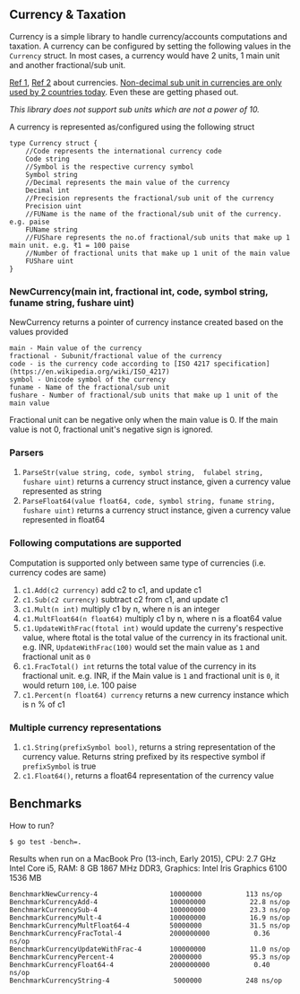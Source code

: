 ## Currency & Taxation

Currency is a simple library to handle currency/accounts computations and taxation. A currency can be configured by setting the following values in the `Currency` struct. In most cases, a currency would have 2 units, 1 main unit and another fractional/sub unit.

[Ref 1](https://en.wikipedia.org/wiki/Denomination_(currency)), [Ref 2](https://en.wikipedia.org/wiki/Currency) about currencies.
[Non-decimal sub unit in currencies are only used by 2 countries today](https://en.wikipedia.org/wiki/Non-decimal_currency). Even these are getting phased out.

*This library does not support sub units which are not a power of 10.*

A currency is represented as/configured using the following struct

```
type Currency struct {
	//Code represents the international currency code
	Code string
	//Symbol is the respective currency symbol
	Symbol string
	//Decimal represents the main value of the currency
	Decimal int
	//Precision represents the fractional/sub unit of the currency
	Precision uint
	//FUName is the name of the fractional/sub unit of the currency. e.g. paise
	FUName string
	//FUShare represents the no.of fractional/sub units that make up 1 main unit. e.g. ₹1 = 100 paise
	//Number of fractional units that make up 1 unit of the main value
	FUShare uint
}
```

### NewCurrency(main int, fractional int, code, symbol string, funame string, fushare uint)

NewCurrency returns a pointer of currency instance created based on the values provided

```
main - Main value of the currency
fractional - Subunit/fractional value of the currency
code - is the currency code according to [ISO 4217 specification](https://en.wikipedia.org/wiki/ISO_4217)
symbol - Unicode symbol of the currency
funame - Name of the fractional/sub unit
fushare - Number of fractional/sub units that make up 1 unit of the main value
```

Fractional unit can be negative only when the main value is 0. If the main value is not 0, fractional unit's negative sign is ignored.

### Parsers

1. `ParseStr(value string, code, symbol string,  fulabel string, fushare uint)` returns a currency struct instance, given a currency value represented as string
2. `ParseFloat64(value float64, code, symbol string, funame string, fushare uint)` returns a 
currency struct instance, given a currency value represented in float64

### Following computations are supported

Computation is supported only between same type of currencies (i.e. currency codes are same)

1. `c1.Add(c2 currency)` add c2 to c1, and update c1
2. `c1.Sub(c2 currency)` subtract c2 from c1, and update c1
3. `c1.Mult(n int)` multiply c1 by n, where n is an integer
4. `c1.MultFloat64(n float64)` multiply c1 by n, where n is a float64 value
5. `c1.UpdateWithFrac(ftotal int)` would update the curreny's respective value, where ftotal is the total value of the currency in its fractional unit. e.g. INR, `UpdateWithFrac(100)` would set the main value as `1` and fractional unit as `0`
6. `c1.FracTotal() int` returns the total value of the currency in its fractional unit. e.g. INR, if the Main value is `1` and fractional unit is `0`, it would return `100`, i.e. 100 paise
7. `c1.Percent(n float64) currency` returns a new currency instance which is n % of c1

### Multiple currency representations

1. `c1.String(prefixSymbol bool)`, returns a string representation of the currency value. Returns string prefixed by its respective symbol if `prefixSymbol` is true
2. `c1.Float64()`, returns a float64 representation of the currency value

## Benchmarks

How to run?

`$ go test -bench=.`

Results when run on a MacBook Pro (13-inch, Early 2015), CPU: 2.7 GHz Intel Core i5, RAM: 8 GB 1867 MHz DDR3, Graphics: Intel Iris Graphics 6100 1536 MB

```
BenchmarkNewCurrency-4              	10000000	       113 ns/op
BenchmarkCurrencyAdd-4              	100000000	        22.8 ns/op
BenchmarkCurrencySub-4              	100000000	        23.3 ns/op
BenchmarkCurrencyMult-4             	100000000	        16.9 ns/op
BenchmarkCurrencyMultFloat64-4      	50000000	        31.5 ns/op
BenchmarkCurrencyFracTotal-4        	2000000000	         0.36 ns/op
BenchmarkCurrencyUpdateWithFrac-4   	100000000	        11.0 ns/op
BenchmarkCurrencyPercent-4          	20000000	        95.3 ns/op
BenchmarkCurrencyFloat64-4          	2000000000	         0.40 ns/op
BenchmarkCurrencyString-4           	 5000000	       248 ns/op
```
